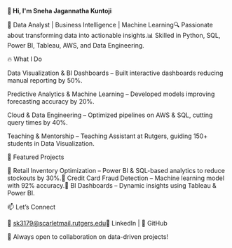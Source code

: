**👋 Hi, I'm Sneha Jagannatha Kuntoji**

🚀 Data Analyst | Business Intelligence | Machine Learning🔍 Passionate about transforming data into actionable insights.📊 Skilled in Python, SQL, Power BI, Tableau, AWS, and Data Engineering.

🔥 What I Do

Data Visualization & BI Dashboards – Built interactive dashboards reducing manual reporting by 50%.

Predictive Analytics & Machine Learning – Developed models improving forecasting accuracy by 20%.

Cloud & Data Engineering – Optimized pipelines on AWS & SQL, cutting query times by 40%.

Teaching & Mentorship – Teaching Assistant at Rutgers, guiding 150+ students in Data Visualization.

🚀 Featured Projects

🔹 Retail Inventory Optimization – Power BI & SQL-based analytics to reduce stockouts by 30%.🔹 Credit Card Fraud Detection – Machine learning model with 92% accuracy.🔹 BI Dashboards – Dynamic insights using Tableau & Power BI.

📫 Let’s Connect

📧 sk3179@scarletmail.rutgers.edu🔗 LinkedIn | 🐙 GitHub

🚀 Always open to collaboration on data-driven projects!

